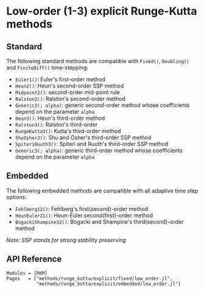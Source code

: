 
# Low-order (1-3) explicit Runge-Kutta methods

## Standard 

The following standard methods are compatible with `Fixed()`, `Doubling()` and `FiniteDiff()` time-stepping:

- `Euler1()`: Euler's first-order method
- `Heun2()`: Heun's second-order SSP method
- `Midpoint2()`: second-order mid-point rule
- `Ralston2()`: Ralston's second-order method
- `Generic2(; alpha)`: generic second-order method whose coefficients depend on the parameter `alpha`
- `Heun3()`: Heun's third-order method 
- `Ralston3()`: Ralston's third-order
- `RungeKutta3()`: Kutta's third-order method
- `ShuOsher3()`: Shu and Osher's third-order SSP method
- `SpiteriRuuth3()`: Spiteri and Ruuth's third-order SSP method
- `Generic3(; alpha)`: generic third-order method whose coefficients depend on the parameter `alpha`

## Embedded 

The following embedded methods are compatible with all adaptive time step options:

- `Fehlberg12()`: Fehlberg's first(second)-order method
- `HeunEuler21()`: Heun-Euler second(first)-order method
- `BogackiShampine32()`: Bogacki and Shampine's third(second)-order method

*Note: SSP stands for strong stability preserving*

## API Reference 

```@autodocs
Modules = [RKM]
Pages   = ["methods/runge_kutta/explicit/fixed/low_order.jl", 
           "methods/runge_kutta/explicit/embedded/low_order.jl"]
```